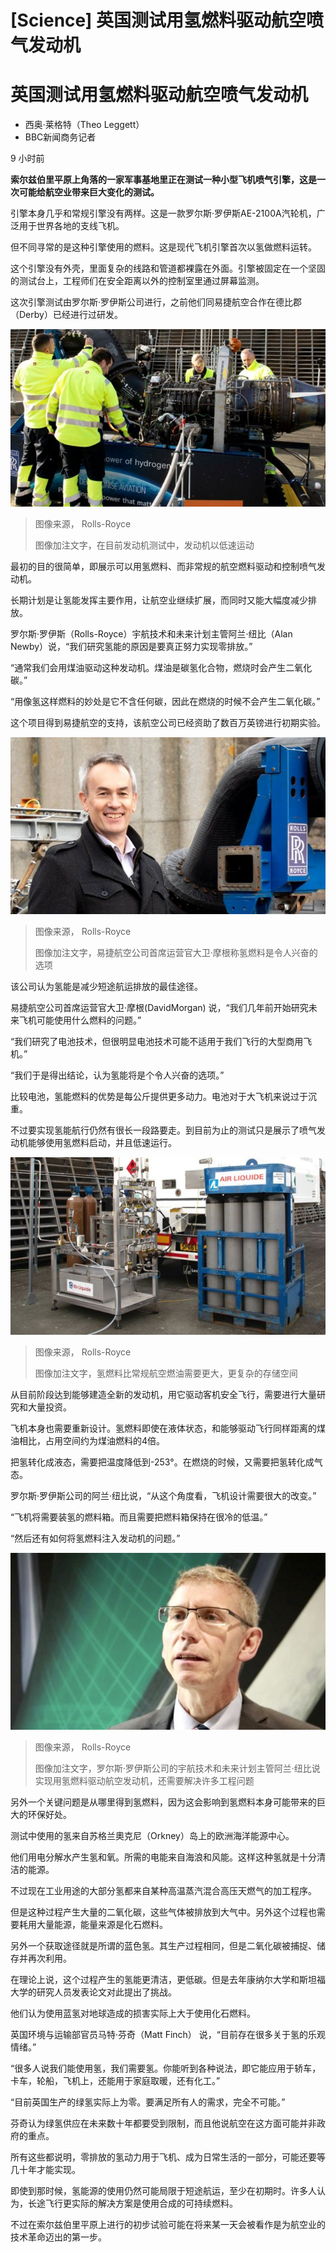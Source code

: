 # [Science] 英国测试用氢燃料驱动航空喷气发动机

#  英国测试用氢燃料驱动航空喷气发动机

  * 西奥·莱格特（Theo Leggett） 
  * BBC新闻商务记者 

9 小时前


**索尔兹伯里平原上角落的一家军事基地里正在测试一种小型飞机喷气引擎，这是一次可能给航空业带来巨大变化的测试。**

引擎本身几乎和常规引擎没有两样。这是一款罗尔斯·罗伊斯AE-2100A汽轮机，广泛用于世界各地的支线飞机。

但不同寻常的是这种引擎使用的燃料。这是现代飞机引擎首次以氢做燃料运转。

这个引擎没有外壳，里面复杂的线路和管道都裸露在外面。引擎被固定在一个坚固的测试台上，工程师们在安全距离以外的控制室里通过屏幕监测。

这次引擎测试由罗尔斯·罗伊斯公司进行，之前他们同易捷航空合作在德比郡（Derby）已经进行过研发。

![罗尔斯·罗伊斯公司的工程师](_127782367_engineers.jpg)

> 图像来源，  Rolls-Royce
>
> 图像加注文字，在目前发动机测试中，发动机以低速运动

最初的目的很简单，即展示可以用氢燃料、而非常规的航空燃料驱动和控制喷气发动机。

长期计划是让氢能发挥主要作用，让航空业继续扩展，而同时又能大幅度减少排放。

罗尔斯·罗伊斯（Rolls-Royce）宇航技术和未来计划主管阿兰·纽比（Alan Newby）说，“我们研究氢能的原因是要真正努力实现零排放。”

“通常我们会用煤油驱动这种发动机。煤油是碳氢化合物，燃烧时会产生二氧化碳。”

“用像氢这样燃料的妙处是它不含任何碳，因此在燃烧的时候不会产生二氧化碳。”

这个项目得到易捷航空的支持，该航空公司已经资助了数百万英镑进行初期实验。

![易捷航空公司首席运营官大卫·摩根](_127782360_morgan.jpg)

> 图像来源，  Rolls-Royce
>
> 图像加注文字，易捷航空公司首席运营官大卫·摩根称氢燃料是令人兴奋的选项

该公司认为氢能是减少短途航运排放的最佳途径。

易捷航空公司首席运营官大卫·摩根(DavidMorgan) 说，“我们几年前开始研究未来飞机可能使用什么燃料的问题。”

“我们研究了电池技术，但很明显电池技术可能不适用于我们飞行的大型商用飞机。”

“我们于是得出结论，认为氢能将是个令人兴奋的选项。”

比较电池，氢能燃料的优势是每公斤提供更多动力。电池对于大飞机来说过于沉重。

不过要实现氢能航行仍然有很长一段路要走。到目前为止的测试只是展示了喷气发动机能够使用氢燃料启动，并且低速运行。

![氢燃料罐](_127782362_hydrogen.jpg)

> 图像来源，  Rolls-Royce
>
> 图像加注文字，氢燃料比常规航空燃油需要更大，更复杂的存储空间

从目前阶段达到能够建造全新的发动机，用它驱动客机安全飞行，需要进行大量研究和大量投资。

飞机本身也需要重新设计。氢燃料即使在液体状态，和能够驱动飞行同样距离的煤油相比，占用空间约为煤油燃料的4倍。

把氢转化成液态，需要把温度降低到-253°。在燃烧的时候，又需要把氢转化成气态。

罗尔斯·罗伊斯公司的阿兰·纽比说，“从这个角度看，飞机设计需要很大的改变。”

“飞机将需要装氢的燃料箱。而且需要把燃料箱保持在很冷的低温。”

“然后还有如何将氢燃料注入发动机的问题。”

![罗尔斯·罗伊斯公司的宇航技术和未来计划主管阿兰·纽比](_127782475_screenshot2022-11-25at14.50.02.png)

> 图像来源，  Rolls-Royce
>
> 图像加注文字，罗尔斯·罗伊斯公司的宇航技术和未来计划主管阿兰·纽比说实现用氢燃料驱动航空发动机，还需要解决许多工程问题

另外一个关键问题是从哪里得到氢燃料，因为这会影响到氢燃料本身可能带来的巨大的环保好处。

测试中使用的氢来自苏格兰奧克尼（Orkney）岛上的欧洲海洋能源中心。

他们用电分解水产生氢和氧。所需的电能来自海浪和风能。这样这种氢就是十分清洁的能源。

不过现在工业用途的大部分氢都来自某种高温蒸汽混合高压天燃气的加工程序。

但是这种过程产生大量的二氧化碳，这些气体被排放到大气中。另外这个过程也需要耗用大量能源，能量来源是化石燃料。

另外一个获取途径就是所谓的蓝色氢。其生产过程相同，但是二氧化碳被捕捉、储存并再次利用。

在理论上说，这个过程产生的氢能更清洁，更低碳。但是去年康纳尔大学和斯坦福大学的研究人员发表论文对此提出了挑战。

他们认为使用蓝氢对地球造成的损害实际上大于使用化石燃料。

英国环境与运输部官员马特·芬奇（Matt Finch） 说，“目前存在很多关于氢的乐观情绪。”

“很多人说我们能使用氢，我们需要氢。你能听到各种说法，即它能应用于轿车，卡车，轮船，飞机上，还能用于家庭取暖，还有化工。”

“目前英国生产的绿氢实际上为零。要满足所有人的需求，完全不可能。”

芬奇认为绿氢供应在未来数十年都要受到限制，而且他说航空在这方面可能并非政府的重点。

所有这些都说明，零排放的氢动力用于飞机、成为日常生活的一部分，可能还要等几十年才能实现。

即使到那时候，氢能源的使用仍然可能局限于短途航运，至少在初期时。许多人认为，长途飞行更实际的解决方案是使用合成的可持续燃料。

不过在索尔兹伯里平原上进行的初步试验可能在将来某一天会被看作是为航空业的技术革命迈出的第一步。


